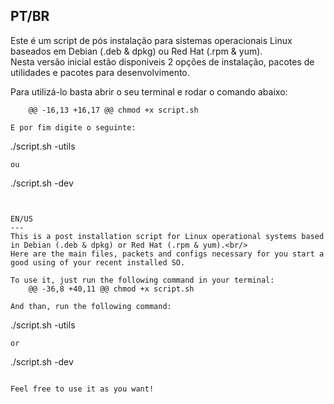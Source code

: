 PT/BR
---
Este é um script de pós instalação para sistemas operacionais Linux baseados em Debian (.deb & dpkg) ou Red Hat (.rpm & yum).<br/>
Nesta versão inicial estão disponiveis 2 opções de instalação, pacotes de utilidades e pacotes para desenvolvimento.

Para utilizá-lo basta abrir o seu terminal e rodar o comando abaixo:
```
	@@ -16,13 +16,17 @@ chmod +x script.sh

E por fim digite o seguinte:
```
./script.sh -utils
```
ou
```
./script.sh -dev
```


EN/US
---
This is a post installation script for Linux operational systems based in Debian (.deb & dpkg) or Red Hat (.rpm & yum).<br/>
Here are the main files, packets and configs necessary for you start a good using of your recent installed SO. 

To use it, just run the following command in your terminal:
	@@ -36,8 +40,11 @@ chmod +x script.sh

And than, run the following command:
```
./script.sh -utils
```
or
```
./script.sh -dev
```

Feel free to use it as you want! 
